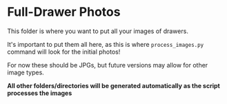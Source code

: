 # Full-Drawer Photos

This folder is where you want to put all your images of drawers.

It's important to put them all here, as this is where `process_images.py` command will look for the initial photos!

For now these should be JPGs, but future versions may allow for other image types.

**All other folders/directories will be generated automatically as the script processes the images**
